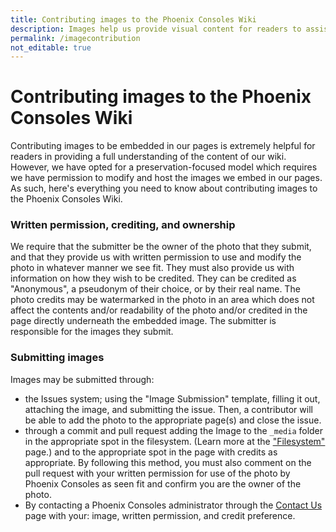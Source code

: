 ```yaml
---
title: Contributing images to the Phoenix Consoles Wiki
description: Images help us provide visual content for readers to assist in understanding of concepts, diagrams, etc. Read to learn how to take your contributions to the next level.
permalink: /imagecontribution
not_editable: true
---
```


# Contributing images to the Phoenix Consoles Wiki

Contributing images to be embedded in our pages is extremely helpful for readers in providing a full understanding of the content of our wiki. However, we have opted for a preservation-focused model which requires we have permission to modify and host the images we embed in our pages. As such, here's everything you need to know about contributing images to the Phoenix Consoles Wiki.

### Written permission, crediting, and ownership

We require that the submitter be the owner of the photo that they submit, and that they provide us with written permission to use and modify the photo in whatever manner we see fit. They must also provide us with information on how they wish to be credited. They can be credited as "Anonymous", a pseudonym of their choice, or by their real name. The photo credits may be watermarked in the photo in an area which does not affect the contents and/or readability of the photo and/or credited in the page directly underneath the embedded image. The submitter is responsible for the images they submit.

### Submitting images

Images may be submitted through:

- the Issues system; using the "Image Submission" template, filling it out, attaching the image, and submitting the issue. Then, a contributor will be able to add the photo to the appropriate page(s) and close the issue.
- through a commit and pull request adding the Image to the `_media` folder in the appropriate spot in the filesystem. (Learn more at the ["Filesystem"]( {{site.baseurl/filesystem}}) page.) and to the appropriate spot in the page with credits as appropriate. By following this method, you must also comment on the pull request with your written permission for use of the photo by Phoenix Consoles as seen fit and confirm you are the owner of the photo.
- By contacting a Phoenix Consoles administrator through the [Contact Us](https://www.phoenixconsoles.org/contactus) page with your: image, written permission, and credit preference.